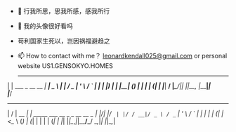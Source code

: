 - 👋 行我所思，思我所感，感我所行
- 👀 我的头像很好看吗
- 苟利国家生死以，岂因祸福避趋之

- 📫 How to contact with me？ leonardkendall025@gmail.com or 
personal website US1.GENSOKYO.HOMES


  _                      _____ ____  
 | |    ___  _ __   __ _| ____|  _ \ 
 | |   / _ \| '_ \ / _` |  _| | |_) |
 | |__| (_) | | | | (_| | |___|  __/ 
 |_____\___/|_| |_|\__, |_____|_|    
                   |___/             
                   
  __  __       _                                
 |  \/  | __ _| | _____  ___   __ _ _ __   __ _ 
 | |\/| |/ _` | |/ / __|/ _ \ / _` | '_ \ / _` |
 | |  | | (_| |   <\__ \ (_) | (_| | | | | (_| |
 |_|  |_|\__,_|_|\_\___/\___/ \__,_|_| |_|\__,_|
                                                      
                                                      
                                                      

<!---
ju1c3rSH/ju1c3rSH is a ✨ special ✨ repository because its `README.md` (this file) appears on your GitHub profile.
You can click the Preview link to take a look at your changes.
--->

